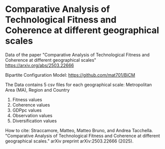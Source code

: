 # Comparative Analysis of Technological Fitness and Coherence at different geographical scales

Data of the paper "Comparative Analysis of Technological Fitness and Coherence at different geographical scales"
https://arxiv.org/abs/2503.22666

Bipartite Configuration Model: https://github.com/mat701/BiCM

The Data contains 5 csv files for each geographical scale: Metropolitan Area (MA), Region and Country
1. Fitness values
2. Coherence values
3. GDPpc values
4. Observation values
5. Diversification values

How to cite: Straccamore, Matteo, Matteo Bruno, and Andrea Tacchella. "Comparative Analysis of Technological Fitness and Coherence at different geographical scales." arXiv preprint arXiv:2503.22666 (2025).
